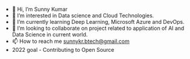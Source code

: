 - 👋 Hi, I’m Sunny Kumar
- 👀 I’m interested in Data science and Cloud Technologies.
- 🌱 I’m currently learning Deep Learning, Microsoft Azure and DevOps.
- 💞️ I’m looking to collaborate on project related to application of AI and Data Science in current world.
- 📫 How to reach me sunnykr.btech@gmail.com
- 2022 goal - Contributing to Open Source

<!---
Sunnyio/Sunnyio is a ✨ special ✨ repository because its `README.md` (this file) appears on your GitHub profile.
You can click the Preview link to take a look at your changes.
--->
